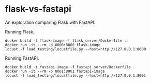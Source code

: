 # flask-vs-fastapi
An exploration comparing Flask with FastAPI.


Running Flask.
```
docker build -t flask-image -f flask_server/Dockerfile .
docker run -it --rm -p 8000:8000 flask-image
locust -f load_testing/locustfile.py --host=http://127.0.0.1:8000
```

Running FastAPI.
```
docker build -t fastapi-image -f fastapi_server/Dockerfile .
docker run -it --rm -p 8001:8001 fastapi-image
locust -f load_testing/locustfile.py --host=http://127.0.0.1:8001
```

